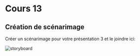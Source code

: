 # Cours 13
## Création de scénarimage
Créer un scénarimage pour votre présentation 3 et le joindre ici: 


![storyboard](https://user-images.githubusercontent.com/112189073/206772126-34d92009-5653-4e3b-b3e2-1f8a484f9bd3.png)
